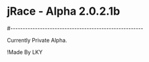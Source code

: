 # jRace - Alpha 2.0.2.1b
#------------------------------------------------------

Currently Private Alpha.

!Made By LKY
